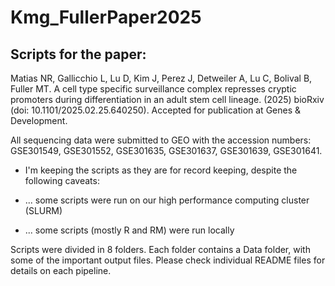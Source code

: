# Kmg_FullerPaper2025

## Scripts for the paper:
Matias NR, Gallicchio L, Lu D, Kim J, Perez J, Detweiler A, Lu C, Bolival B, Fuller MT. A cell type specific surveillance complex represses cryptic promoters during differentiation in an adult stem cell lineage. (2025) bioRxiv (doi: 10.1101/2025.02.25.640250). Accepted for publication at Genes & Development. 


All sequencing data were submitted to GEO with the accession numbers: GSE301549, GSE301552, GSE301635, GSE301637, GSE301639, GSE301641. 



  - I'm keeping the scripts as they are for record keeping, despite the following caveats:

  - ... some scripts were run on our high performance computing cluster (SLURM)  
  
  - ... some scripts (mostly R and RM) were run locally

Scripts were divided in 8 folders. 
Each folder contains a Data folder, with some of the important output files.
Please check individual README files for details on each pipeline.
